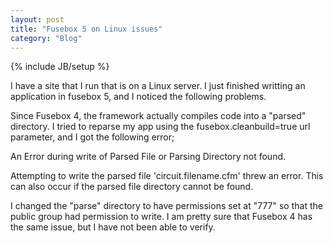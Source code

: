 ```yaml
---
layout: post
title: "Fusebox 5 on Linux issues"
category: "Blog"
---
```

{% include JB/setup %}

I have a site that I run that is on a Linux server. I just finished writting an application in fusebox 5, and I noticed the following problems.

Since Fusebox 4, the framework actually compiles code into a "parsed" directory. I tried to reparse my app using the fusebox.cleanbuild=true url parameter, and I got the following error;

<div class="code">An Error during write of Parsed File or Parsing Directory not found.  

 Attempting to write the parsed file 'circuit.filename.cfm' threw an error. This can also occur if the parsed file directory cannot be found.</div>
I changed the "parse" directory to have permissions set at "777" so that the public group had permission to write. I am pretty sure that Fusebox 4 has the same issue, but I have not been able to verify.